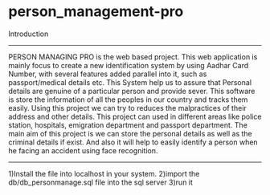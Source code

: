 # person_management-pro

Introduction
************
PERSON MANAGING PRO is the web based project. This web application is mainly focus to create a new identification system by using Aadhar Card Number, with several features added parallel into it, such as passport/medical details etc. This System help us to assure that Personal details are genuine of a particular person and provide sever. This software is store the information of all the peoples in our country and tracks them easily. Using this project we can try to reduces the malpractices of their address and other details. This project can used in different areas like police station, hospitals, emigration department and passport department. The main aim of this project is we can store the personal details as well as the criminal details if exist. And also it will help to easily identify a person when he facing an accident using face recognition.

************

1)Install the file into localhost in your system.
2)import the db/db_personmanage.sql file into the sql server
3)run it
